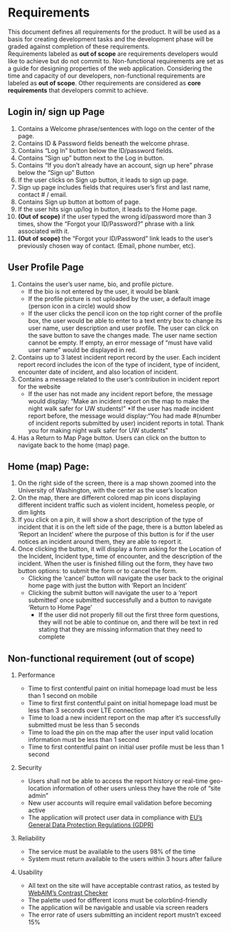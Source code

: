 # Requirements
This document defines all requirements for the product. It will be used as a basis for creating development tasks and the development phase will be graded against completion of these requirements.<br>
Requirements labeled as **out of scope** are requirements developers would like to achieve but do not commit to. Non-functional requirements are set as a guide for designing properties of the web application. Considering the time and capacity of our developers, non-functional requirements are labeled as **out of scope**. Other requirements are considered as **core requirements** that developers commit to achieve.

## Login in/ sign up Page
1. Contains a Welcome phrase/sentences with logo on the center of the page.
1. Contains ID & Password fields beneath the welcome phrase.
1. Contains “Log In” button below the ID/password fields.
1. Contains “Sign up” button next to the Log in button.
1. Contains “If you don’t already have an account, sign up here” phrase below the “Sign up” Button
1. If the user clicks on Sign up button, it leads to sign up page.
1. Sign up page includes fields that requires user’s first and last name, contact # / email.
1. Contains Sign up button at bottom of page.
1. If the user hits sign up/log in button, it leads to the Home page.
1. **(Out of scope)** if the user typed the wrong id/password more than 3 times, show the “Forgot your ID/Password?” phrase with a link associated with it.
1. **(Out of scope)** the “Forgot your ID/Password” link leads to the user’s previously chosen way of contact. (Email, phone number, etc).

## User Profile Page
1. Contains the user’s user name, bio, and profile picture.
   * If the bio is not entered by the user, it would be blank
   * If the profile picture is not uploaded by the user, a default image (person icon in a circle) would show
   * If the user clicks the pencil icon on the top right corner of the profile box, the user would be able to enter to a text entry box to change its user name, user description and user profile. The user can click on the save button to save the changes made. The user name section cannot be empty. If empty, an error message of “must have valid user name” would be displayed in red.
1. Contains up to 3 latest incident report record by the user. Each incident report record includes the icon of the type of incident, type of incident, encounter date of incident, and also location of incident.
1. Contains a message related to the user’s contribution in incident report for the website
   * If the user has not made any incident report before, the message would display: “Make an incident report on the map to make the night walk safer for UW students!”
   *If the user has made incident report before, the message would display:“You had made #(number of incident reports submitted by user) incident reports in total. Thank you for making night walk safer for UW students”
1. Has a Return to Map Page button. Users can click on the button to navigate back to the home (map) page.



## Home (map) Page:
1. On the right side of the screen, there is a map shown zoomed into the University of Washington, with the center as the user’s location
1. On the map, there are different colored map pin icons displaying different incident traffic such as violent incident, homeless people, or dim lights
1. If you click on a pin, it will show a short description of the type of incident that it is
on the left side of the page, there is a button labeled as ‘Report an Incident’ where the purpose of this button is for if the user notices an incident around them, they are able to report it.
1. Once clicking the button, it will display a form asking for the Location of the Incident, Incident type, time of encounter, and the description of the incident. When the user is finished filling out the form, they have two button options: to submit the form or to cancel the form.
   * Clicking the ‘cancel’ button will navigate the user back to the original home page with just the button with ‘Report an Incident’
   * Clicking the submit button will navigate the user to a ‘report submitted’ once submitted successfully and a button to navigate ‘Return to Home Page’
     * If the user did not properly fill out the first three form questions, they will not be able to continue on, and there will be text in red stating that they are missing information that they need to complete


## Non-functional requirement (out of scope)
1. Performance
   * Time to first contentful paint on initial homepage load must be less than 1 second on mobile
   * Time to first first contentful paint on initial homepage load must be less than 3 seconds over LTE connection
   * Time to load a new incident report on the map after it’s successfully submitted must be less than 5 seconds
   * Time to load the pin on the map after the user input valid location information must be less than 1 second
   * Time to first contentful paint on initial user profile must be less than 1 second

1. Security
   * Users shall not be able to access the report history or real-time geo-location information of other users unless they have the role of “site admin”
   * New user accounts will require email validation before becoming active
   * The application will protect user data in compliance with [EU’s General Data Protection Regulations (GDPR)](https://gdpr.eu/)

1. Reliability
   * The service must be available to the users 98% of the time
   * System must return available to the users within 3 hours after failure

1. Usability
   * All text on the site will have acceptable contrast ratios, as tested by [WebAIM’s Contrast Checker](https://accessibe.com/ace?gclid=CjwKCAjw9e6SBhB2EiwA5myr9pbaLVNhkXinSARdLHDzLw6ixCLWO3s4oCVc0YrcOjZi5sRoM0XmwhoCHMwQAvD_BwE)
   * The palette used for different icons must be colorblind-friendly
   * The application will be navigable and usable via screen readers
   * The error rate of users submitting an incident report mustn’t exceed 15%
